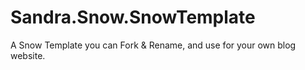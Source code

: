Sandra.Snow.SnowTemplate
========================

A Snow Template you can Fork &amp; Rename, and use for your own blog website.
